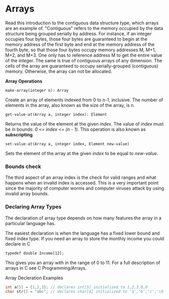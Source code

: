# Arrays

Read this introduction to the contiguous data structure type, which arrays are an example of. "Contiguous" refers to the memory occupied by the data structure being grouped serially by address. For instance, if an integer occupies four bytes, those four bytes are guaranteed to begin at the memory address of the first byte and end at the memory address of the fourth byte, so that those four bytes occupy memory addresses M, M+1, M+2, and M+3. One only has to reference address M to get the entire value of the integer. The same is true of contiguous arrays of any dimension. The cells of the array are guaranteed to occupy serially-grouped (contiguous) memory. Otherwise, the array can not be allocated.

**Array Operations**

`make-array(integer n): Array`

Create an array of elements 
indexed from 0 to n-1, inclusive. The number of elements in the array, 
also known as the size of the array, is n.

`get-value-at(Array a, integer index): Element`

Returns the value of the element at the given *index*. The value of *index* must be in bounds: *0 <= index <= (n - 1)*. This operation is also known as **subscripting**.

`set-value-at(Array a, integer index, Element new-value)`

Sets the element of the array at the given *index* to be equal to *new-value*.

### Bounds check

The third aspect of an array index is the check for valid ranges and 
what happens when an invalid index is accessed. This is a very important
 point since the majority of computer worms and computer viruses attack 
by using invalid array bounds.

### Declaring Array Types

The declaration of array type depends on how many features the array in a particular language has.

The easiest declaration is when 
the language has a fixed lower bound and fixed index type. If you need 
an array to store the monthly income you could declare in C

`typedef double Income[12];`

This gives you an array with in the range of 0 to 11. For a full description of arrays in C see C Programming/Arrays.

Array Decleration Examples

```cpp
int a[5] = {1,2,3}; // declares int[5] initialized to 1,2,3,0,0
char str[] = "abc"; // declares char[4] initialized to 'a','b','c','\0'
```
